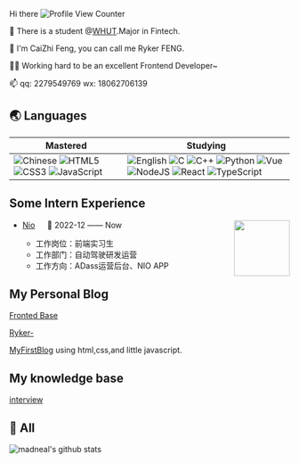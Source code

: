 Hi there ![Profile View Counter](https://komarev.com/ghpvc/?username=18062706139fcz)

🏫 There is a student @[WHUT](http://www.whut.edu.cn).Major in Fintech.<br>

🎈 I'm CaiZhi Feng, you can call me Ryker FENG.<br>

👨‍💻 Working hard to be an excellent Frontend Developer~

📫 qq: 2279549769 wx: 18062706139

## 🌏 Languages

| Mastered                                                     | Studying                                                     |
| ------------------------------------------------------------ | ------------------------------------------------------------ |
| ![Chinese](https://img.shields.io/badge/-Chinese-ff0000?style=flat-square) ![HTML5](https://img.shields.io/badge/-HTML5-e34f26?style=flat-square&logo=HTML5&logoColor=fff) ![CSS3](https://img.shields.io/badge/-CSS3-1572b6?style=flat-square&logo=CSS3&labelColor=1572b6) ![JavaScript](https://img.shields.io/badge/JavaScript-F7DF1E?style=flat-square&amp;logo=javascript&amp;logoColor=black) | ![English](https://img.shields.io/badge/-English-239dff?style=flat-square) ![C](https://img.shields.io/badge/-C-a8b9cc?style=flat-square&logo=C&logoColor=fff) ![C++](https://img.shields.io/badge/-C%2b%2b-00599c?style=flat-square&logo=C%2b%2b&logoColor=fff) ![Python](https://img.shields.io/badge/-Python-3776ab?style=flat-square&logo=python&logoColor=fff)  ![Vue](https://img.shields.io/badge/Vue.js-35495E?style=flat-square&amp;logo=vue.js&amp;logoColor=4FC08) ![NodeJS](https://img.shields.io/badge/Node.js-43853D?style=flat-square&amp;logo=node.js&amp;logoColor=white)  ![React](https://img.shields.io/badge/React-20232A?style=flat-square&amp;logo=react&amp;logoColor=61DAFB) ![TypeScript](https://img.shields.io/badge/TypeScript-007ACC?style=flat-square&amp;logo=typescript&amp;logoColor=white) |

## Some Intern Experience

<tr>
<td>

<img align="right" width="100" height="100" src="https://pic2.zhimg.com/80/v2-da2b3d2de5b6144ca8031b1cfa9d72f1_1440w.webp" />

- [Nio](https://www.nio.cn/) &emsp; 📌 2022-12 —— Now

  - 工作岗位：前端实习生
  - 工作部门：自动驾驶研发运营
  - 工作方向：ADass运营后台、NIO APP

</td>
</tr>

## My Personal Blog
[Fronted Base](https://18062706139fcz.github.io/learn-javas/handbook/start.html)

[Ryker-](https://www.rykerfeng.cn)

[MyFirstBlog](https://18062706139fcz.github.io/index.html) using html,css,and little javascript.

## My knowledge base

[interview](https://www.yuque.com/books/share/68dc5e98-568a-46a8-8fd6-65dd0e84efec?)

## 🔭 All

![madneal's github stats](https://github-readme-stats.vercel.app/api?username=18062706139fcz&show_icons=true&theme=radical)
